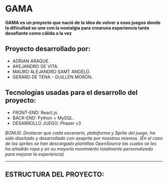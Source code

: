 # GAMA 

**GAMA es un proyecto que nació de la idea de volver a esos juegos donde la dificultad se une con la nostalgia para crearuna experiencia tanto desafiante como cálida a la vez**

## Proyecto desarrollado por:
* ADRIAN ARAQUE.
* AKEJANDRO DE VITA.
* MAURO ALEJANDRO SAMT ANGELO.
* GERARD DE TENA - GUILLÉN MORÓN.

## Tecnologías usadas para el desarrollo del proyecto:

* FRONT-END: React.js
* BACK-END: Python + MySQL.
* DESARROLLO JUEGO: Phaser v3

*BONUS: Destacar que cada escenario, plataforma y Sprite del juego, ha sido diseñado y desarrollado con aseprite por nosotros mismos. (En el caso de los sprites se han descargado plantillas OpenSource las cuales se les ha añadido ropa y en su mayoría movimiento totalmente personalizado para mejorar la experiencia)*

-----------

## ESTRUCTURA DEL PROYECTO:
